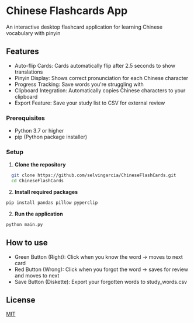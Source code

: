 # Chinese Flashcards App

An interactive desktop flashcard application for learning Chinese vocabulary with pinyin

## Features

- Auto-flip Cards: Cards automatically flip after 2.5 seconds to show translations
- Pinyin Display: Shows correct pronunciation for each Chinese character
- Progress Tracking: Save words you're struggling with
- Clipboard Integration: Automatically copies Chinese characters to your clipboard
- Export Feature: Save your study list to CSV for external review

### Prerequisites
- Python 3.7 or higher
- pip (Python package installer)

### Setup
1. **Clone the repository**
```bash
  git clone https://github.com/selvingarcia/ChineseFlashCards.git
  cd ChineseFlashCards
```

2. **Install required packages**
```bash
pip install pandas pillow pyperclip
```
2. **Run the application**
```bash
python main.py
```

## How to use 
- Green Button (Right): Click when you know the word → moves to next card
- Red Button (Wrong): Click when you forgot the word → saves for review and moves to next
- Save Button (Diskette): Export your forgotten words to study_words.csv

## License

[MIT](https://choosealicense.com/licenses/mit/)
